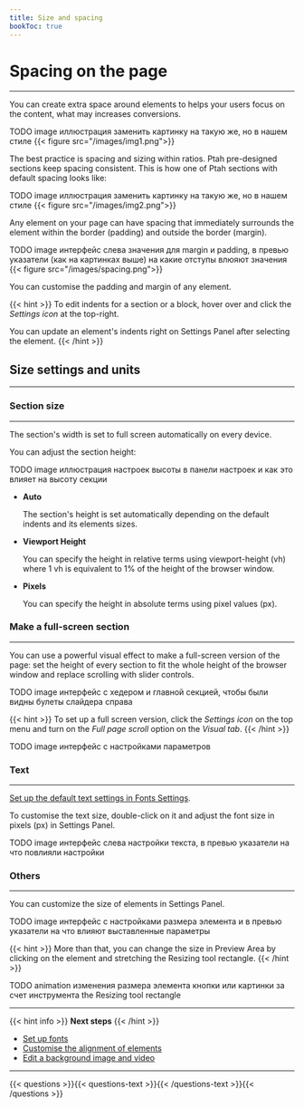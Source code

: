 ```yaml
---
title: Size and spacing
bookToc: true
---
```


# Spacing on the page
***

You can create extra space around elements to helps your users focus on the content, what may increases conversions.

TODO image иллюстрация заменить картинку на такую же, но в нашем стиле
{{< figure src="/images/img1.png">}}

The best practice is spacing and sizing within ratios. Ptah pre-designed sections keep spacing consistent. 
This is how one of Ptah sections with default spacing looks like: 

TODO image иллюстрация заменить картинку на такую же, но в нашем стиле
{{< figure src="/images/img2.png">}}

Any element on your page can have spacing that immediately surrounds the element within the border (padding) and outside the border (margin).

TODO image интерфейс слева значения для margin и padding, в превью указатели (как на картинках выше) на какие отступы влюяют значения
{{< figure src="/images/spacing.png">}}

You can customise the padding and margin of any element. 

{{< hint >}}
To edit indents for a section or a block, hover over and click the *Settings icon* at the top-right.

You can update an element's indents right on Settings Panel after selecting the element.
{{< /hint >}}

## Size settings and units
***

### Section size
***

The section's width is set to full screen automatically on every device.

You can adjust the section height:

TODO image иллюстрация настроек высоты в панели настроек и как это влияет на высоту секции

- **Auto**
    
    The section's height is set automatically depending on the default indents and its elements sizes.
    
- **Viewport Height**
    
    You can specify the height in relative terms using viewport-height (vh) 
    where 1 vh is equivalent to 1% of the height of the browser window.
    
- **Pixels**
    
    You can specify the height in absolute terms using pixel values (px).

### Make a full-screen section
***

You can use a powerful visual effect to make a full-screen version of the page: set the height of every section to fit the whole height of the browser window and replace scrolling with slider controls.

TODO image интерфейс с хедером и главной секцией, чтобы были видны булеты слайдера справа

{{< hint >}}
To set up a full screen version, click the *Settings icon* on the top menu and turn on the *Full page scroll* option on the *Visual tab*.
{{< /hint >}}

TODO image интерфейс с настройками параметров

### Text
***

[Set up the default text settings in Fonts Settings](TODO).

To customise the text size, double-click on it and adjust the font size in pixels (px) in Settings Panel.

TODO image интерфейс слева настройки текста, в превью указатели на что повлияли настройки

### Others
***

You can customize the size of elements in Settings Panel.

TODO image интерфейс с настройками размера элемента и в превью указатели на что влияют выставленные параметры

{{< hint >}}
More than that, you can change the size in Preview Area by clicking on the element and stretching the Resizing tool rectangle.
{{< /hint >}}

TODO animation изменения размера элемента кнопки или картинки за счет инструмента the Resizing tool rectangle

***

{{< hint info >}}
**Next steps**
{{< /hint >}}

- [Set up fonts](/docs/fonts/)
- [Customise the alignment of elements](/docs/align/)
- [Edit a background image and video](/docs/background/)

***

{{< questions >}}{{< questions-text >}}{{< /questions-text >}}{{< /questions >}}